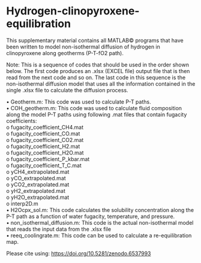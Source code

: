 # Hydrogen-clinopyroxene-equilibration
This supplementary material contains all MATLAB© programs that have been written to model non-isothermal diffusion of hydrogen in clinopyroxene along geotherms (P-T-fO2 path). 

Note: This is a sequence of codes that should be used in the order shown below. The first code produces an .xlsx (EXCEL file) output file that is then read from the next code and so on. The last code in this sequence is the non-isothermal diffusion model that uses all the information contained in the single .xlsx file to calculate the diffusion process. 

•	Geotherm.m: This code was used to calculate P-T paths.\
•	COH_geotherm.m: This code was used to calculate fluid composition along the model P-T paths using following .mat files that contain fugacity coefficients:\
o	fugacity_coefficient_CH4.mat\
o	fugacity_coefficient_CO.mat\
o	fugacity_coefficient_CO2.mat\
o	fugacity_coefficient_H2.mat\
o	fugacity_coefficient_H2O.mat\
o	fugacity_coefficient_P_kbar.mat\
o	fugacity_coefficient_T_C.mat\
o	yCH4_extrapolated.mat\
o	yCO_extrapolated.mat\
o	yCO2_extrapolated.mat\
o	yH2_extrapolated.mat\
o	yH2O_extrapolated.mat\
o	interp2D.m\
•	H2Ocpx_sol.m: This code calculates the solubility concentration along the P-T path as a function of water fugacity, temperature, and pressure.\
•	non_isothermal_diffusion.m: This code is the actual non-isothermal model that reads the input data from the .xlsx file\
•	reeq_coolingrate.m: This code can be used to calculate a re-equilibration map.

Please cite using:
https://doi.org/10.5281/zenodo.6537993

